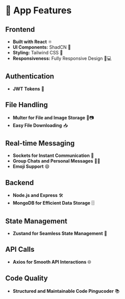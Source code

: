 # 🚀 App Features

## Frontend
- **Built with React** ⚛️
- **UI Components:** ShadCN 🧩
- **Styling:** Tailwind CSS 🎨
- **Responsiveness:** Fully Responsive Design 📱💻

## Authentication
- **JWT Tokens** 🔑

## File Handling
- **Multer for File and Image Storage** 📁📷
- **Easy File Downloading** 📥

## Real-time Messaging
- **Sockets for Instant Communication** 💬
- **Group Chats and Personal Messages** 👥💬
- **Emoji Support** 😄

## Backend
- **Node.js and Express** 🛠️
- **MongoDB for Efficient Data Storage** 🗄️

## State Management
- **Zustand for Seamless State Management** 🧠

## API Calls
- **Axios for Smooth API Interactions** 🌐

## Code Quality
- **Structured and Maintainable Code Pingucoder** 📚
